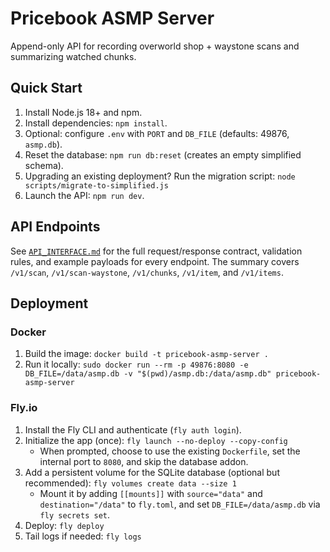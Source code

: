 # Pricebook ASMP Server

Append-only API for recording overworld shop + waystone scans and summarizing watched chunks.

## Quick Start
1. Install Node.js 18+ and npm.
2. Install dependencies: `npm install`.
3. Optional: configure `.env` with `PORT` and `DB_FILE` (defaults: 49876, `asmp.db`).
4. Reset the database: `npm run db:reset` (creates an empty simplified schema).
5. Upgrading an existing deployment? Run the migration script: `node scripts/migrate-to-simplified.js`
6. Launch the API: `npm run dev`.

## API Endpoints
See [`API_INTERFACE.md`](./API_INTERFACE.md) for the full request/response contract, validation rules, and example payloads for every endpoint. The summary covers `/v1/scan`, `/v1/scan-waystone`, `/v1/chunks`, `/v1/item`, and `/v1/items`.

## Deployment

### Docker
1. Build the image: `docker build -t pricebook-asmp-server .`
2. Run it locally: `sudo docker run --rm -p 49876:8080 -e DB_FILE=/data/asmp.db -v "$(pwd)/asmp.db:/data/asmp.db" pricebook-asmp-server`

### Fly.io
1. Install the Fly CLI and authenticate (`fly auth login`).
2. Initialize the app (once): `fly launch --no-deploy --copy-config`
   - When prompted, choose to use the existing `Dockerfile`, set the internal port to `8080`, and skip the database addon.
3. Add a persistent volume for the SQLite database (optional but recommended): `fly volumes create data --size 1`
   - Mount it by adding `[[mounts]]` with `source="data"` and `destination="/data"` to `fly.toml`, and set `DB_FILE=/data/asmp.db` via `fly secrets set`.
4. Deploy: `fly deploy`
5. Tail logs if needed: `fly logs`
